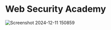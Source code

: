 # Web Security Academy
![Screenshot 2024-12-11 150859](https://github.com/user-attachments/assets/358a8d6e-e362-480e-8477-c12753c9e6e4)
